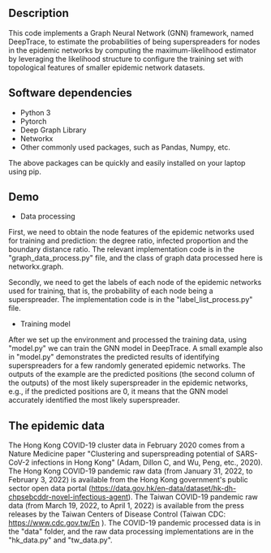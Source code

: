 ## Description
This code implements a Graph Neural Network (GNN) framework, named DeepTrace, to estimate the probabilities of being superspreaders for nodes in the epidemic networks by computing the maximum-likelihood estimator by leveraging the likelihood structure to configure the training set with topological features of smaller epidemic network datasets.


## Software dependencies
- Python 3 
- Pytorch
- Deep Graph Library
- Networkx
- Other commonly used packages, such as Pandas, Numpy, etc.

The above packages can be quickly and easily installed on your laptop using pip.

## Demo

- Data processing
 
First, we need to obtain the node features of the epidemic networks used for training and prediction: the degree ratio, infected proportion and the boundary distance ratio. The relevant implementation code is in the "graph_data_process.py" file, and the class of graph data processed here is networkx.graph.

Secondly, we need to get the labels of each node of the epidemic networks used for training, that is, the probability of each node being a superspreader. The implementation code is in the "label_list_process.py" file.
 
- Training model

After we set up the environment and processed the training data, using "model.py"  we can train the GNN model in DeepTrace. A small example also in "model.py" demonstrates the predicted results of identifying superspreaders for a few randomly generated epidemic networks. The outputs of the example are the predicted positions (the second column of the outputs) of the most likely superspreader in the epidemic networks, e.g., if the predicted positions are 0, it means that the GNN model accurately identified the most likely superspreader.

## The epidemic data
The Hong Kong COVID-19 cluster data in February 2020 comes from a Nature Medicine paper  "Clustering and superspreading potential of SARS-CoV-2 infections in Hong Kong" (Adam, Dillon C, and Wu, Peng, etc., 2020).
The Hong Kong COVID-19 pandemic raw data (from January 31, 2022, to February 3, 2022) is available from the Hong Kong government's public sector open data portal (https://data.gov.hk/en-data/dataset/hk-dh-chpsebcddr-novel-infectious-agent).
The Taiwan COVID-19 pandemic raw data (from March 19, 2022, to April 1, 2022) is available from the press releases by the Taiwan Centers of Disease Control (Taiwan CDC: https://www.cdc.gov.tw/En ).
The COVID-19 pandemic processed data is in the "data" folder, and the raw data processing implementations are in the "hk_data.py" and "tw_data.py". 
